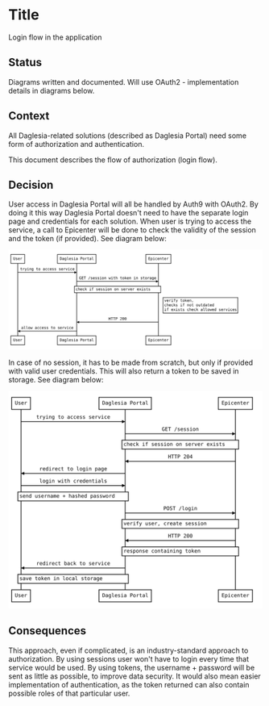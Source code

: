 # Title
Login flow in the application
## Status
Diagrams written and documented. Will use OAuth2 - implementation details in diagrams below.
## Context

All Daglesia-related solutions (described as Daglesia Portal) need some form of authorization and authentication.

This document describes the flow of authorization (login flow).

## Decision

User access in Daglesia Portal will all be handled by Auth9 with OAuth2. By doing it this way Daglesia Portal doesn't need to have the separate login page and credentials for each solution. When user is trying to access the service, a call to Epicenter will be done to check the validity of the session and the token (if provided). See diagram below:

![image info](../diagrams/login-flow/login-with-session.svg)

In case of no session, it has to be made from scratch, but only if provided with valid user credentials. This will also return a token to be saved in storage. See diagram below:


![image info](../diagrams/login-flow/login-no-session.svg)

## Consequences

This approach, even if complicated, is an industry-standard approach to authorization. By using sessions user won't have to login every time that service would be used. By using tokens, the username + password will be sent as little as possible, to improve data security. It would also mean easier implementation of authentication, as the token returned can also contain possible roles of that particular user.